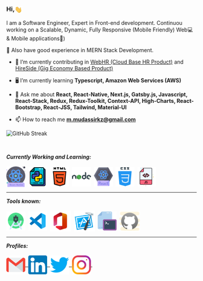 <h3>Hi,<img align="center" src="assets/gifs/Hi.gif" width="20px" />&nbsp;</h3>

<p>I am a Software Engineer, Expert in Front-end development. Continuou working on a Scalable, Dynamic, Fully Responsive (Mobile Friendly) Web💻 & Mobile applications📱)</p>

<p>🎉 Also have good experience in MERN Stack Development.</p>

- 🔭 I’m currently contributing in [WebHR (Cloud Base HR Product)](https://web.hr/) and [HireSide (Gig Economy Based Product)](https://hireside.com/)

- 🖥 I’m currently learning **Typescript, Amazon Web Services (AWS)**

- 💬 Ask me about **React, React-Native, Next.js, Gatsby.js, Javascript, React-Stack, Redux, Redux-Toolkit, Context-API, High-Charts, React-Bootstrap, React-JSS, Tailwind, Material-UI**

- 📫 How to reach me **m.mudassirkz@gmail.com**

![GitHub Streak](https://streak-stats.demolab.com/?user=Mudassirkz)

<br/>
               
<p align="left">

</p>

<p align="left">
<i><b>Currently Working and Learning:</b></i> 
  <br><br>
  <img align="center" src="assets/languages/react-native.png" width="50px" />&nbsp;
  <img align="center" src="assets/languages/python.svg" width="50px" />&nbsp;
  <img align="center" src="assets/languages/html-5.svg" width="50px" />&nbsp;
    <img align="center" src="assets/languages/nodejs.svg" width="50px" />&nbsp;
  <img align="center" src="assets/languages/react.png" width="50px" />&nbsp;
  <img align="center" src="assets/languages/css.svg" width="50px" />&nbsp;
  <img align="center" src="assets/languages/javascript.svg" width="50px" />&nbsp;
</p>

<hr>

<p align="left">
<i><b>Tools known:</b></i> 
  <br><br>
   <img align="center" src="assets/tools/android-studio.svg" width="50px" />&nbsp;
  <img align="center" src="assets/tools/vs-code.svg" width="50px" />&nbsp;
  <img align="center" src="assets/tools/microsoft-office.svg" width="55px" />&nbsp;
 <img align="center" src="assets/tools/xcode.svg" width="55px" />&nbsp;
  <img align="center" src="assets/tools/cmd.svg" width="50px" />&nbsp;
  <img align="center" src="assets/tools/github.svg" width="55px" />&nbsp;
</p>

<hr>

<p align="left">
<i><b>Profiles:</b></i> 
  <br><br>
<a href="m.mudassirkz@gmail.com">
<img align="center" alt="Mudassir @Mail" width="50px" src="assets/handles/gmail.svg" />&nbsp;
</a>
<a href="https://www.linkedin.com/in/muhammad-mudassir-107029237/">
<img align="center" alt="Mudassir @LinkedIN" width="50px" src="assets/handles/linkedin.svg" />&nbsp;
</a>
  
<a href="https://twitter.com/mudassirkzee">
<img align="center" alt="Mudassir @Twitter" width="50px" src="assets/handles/twitter.svg" />&nbsp;
</a>

<a href="https://www.instagram.com/mudassir__kz/">
<img align="center" alt="Mudassir @Instagram" width="50px" src="assets/handles/instagram.svg" />&nbsp;
</a>
</p>
